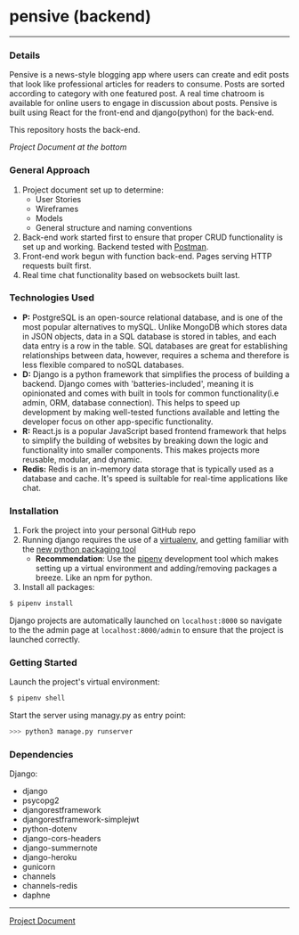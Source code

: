 # pensive (backend)
---
### Details
Pensive is a news-style blogging app where users can create and edit posts that look like professional articles for readers to consume. Posts are sorted according to category with one featured post. A real time chatroom is available for online users to engage in discussion about posts. Pensive is built using React for the front-end and django(python) for the back-end.

This repository hosts the back-end.

*Project Document at the bottom*


### General Approach
1. Project document set up to determine:
   - User Stories
   - Wireframes
   - Models
   - General structure and naming conventions
2.  Back-end work started first to ensure that proper CRUD functionality is set up and working. Backend tested with [Postman](https://www.postman.com/). 
3.  Front-end work begun with function back-end. Pages serving HTTP requests built first.
4.  Real time chat functionality based on websockets built last.

### Technologies Used
- **P:** PostgreSQL is an open-source relational database, and is one of the most popular alternatives to mySQL. Unlike MongoDB which stores data in JSON objects, data in a SQL database is stored in tables, and each data entry is a row in the table. SQL databases are great for establishing relationships between data, however, requires a schema and therefore is less flexible compared to noSQL databases.
- **D:** Django is a python framework that simplifies the process of building a backend. Django comes with 'batteries-included', meaning it is opinionated and comes with built in tools for common functionality(i.e admin, ORM, database connection). This helps to speed up development by making well-tested functions available and letting the developer focus on other app-specific functionality.
- **R:** React.js is a popular JavaScript based frontend framework that helps to simplify the building of websites by breaking down the logic and functionality into smaller components. This makes projects more reusable, modular, and dynamic. 
- **Redis:** Redis is an in-memory data storage that is typically used as a database and cache. It's speed is suiltable for real-time applications like chat.

### Installation
1. Fork the project into your personal GitHub repo
2. Running django requires the use of a [virtualenv](https://virtualenv.pypa.io/en/latest/), and getting familiar with the [new python packaging tool](https://realpython.com/pipenv-guide/)
    - **Recommendation**: Use the [pipenv](https://pypi.org/project/pipenv/) development tool which makes setting up a virtual environment and adding/removing packages a breeze. Like an npm for python.
3. Install all packages:
```python
$ pipenv install
```
Django projects are automatically launched on `localhost:8000` so navigate to the the admin page at `localhost:8000/admin` to ensure that the project is launched correctly.
### Getting Started
Launch the project's virtual environment:
```python
$ pipenv shell
```
Start the server using managy.py as entry point:
```python
>>> python3 manage.py runserver
```


### Dependencies
Django:
- django
- psycopg2
- djangorestframework
- djangorestframework-simplejwt
- python-dotenv
- django-cors-headers
- django-summernote
- django-heroku
- gunicorn
- channels
- channels-redis
- daphne
---
[Project Document](https://docs.google.com/document/d/1uHbCfDDgo5v9DKCopHPoxmvlLbPzsDYwioVBvozA1cM/edit)
